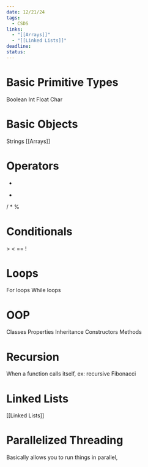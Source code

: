 ```yaml
---
date: 12/21/24
tags:
  - CSDS
links:
  - "[[Arrays]]"
  - "[[Linked Lists]]"
deadline: 
status:
---
```

# Basic Primitive Types
Boolean
Int
Float
Char
# Basic Objects
Strings 
[[Arrays]]
# Operators
+
-
/
*
%
# Conditionals
\>
\<
\==
!
# Loops
For loops
While loops
# OOP
Classes
Properties
Inheritance
Constructors
Methods
# Recursion
When a function calls itself, ex: recursive Fibonacci
# Linked Lists
[[Linked Lists]]
# Parallelized Threading
Basically allows you to run things in parallel,